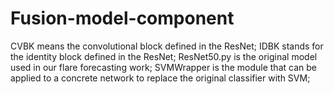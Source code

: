 # Fusion-model-component
CVBK means the convolutional block defined in the ResNet;
IDBK stands for the identity block defined in the ResNet;
ResNet50.py is the original model used in our flare forecasting work; 
SVMWrapper is the module that can be applied to a concrete network to replace the original classifier with SVM;
